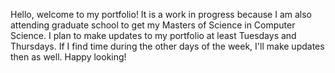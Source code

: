 Hello, welcome to my portfolio! It is a work in progress because I am also attending graduate school to get my Masters of Science in Computer Science. 
I plan to make updates to my portfolio at least Tuesdays and Thursdays. If I find time during the other days of the week, I'll make updates then as well.
Happy looking!
